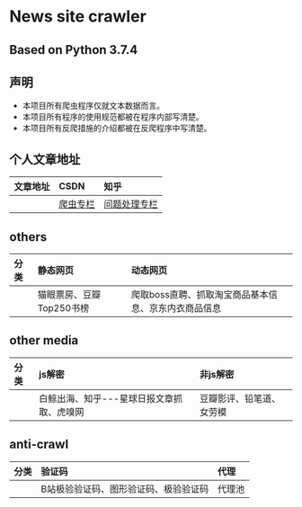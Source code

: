 # News site crawler
## Based on Python 3.7.4

## 声明  
* 本项目所有爬虫程序仅就文本数据而言。    
* 本项目所有程序的使用规范都被在程序内部写清楚。   
* 本项目所有反爬措施的介绍都被在反爬程序中写清楚。

## 个人文章地址
| 文章地址 | CSDN | 知乎 |
| :------ | :------ | :------|
|         | [爬虫专栏](https://mp.csdn.net/console/article) | [问题处理专栏](https://www.zhihu.com/people/jian-you-oliver/posts)|

## others   
|分类 |静态网页 | 动态网页|
| :------ | :------| :------|
| | 猫眼票房、豆瓣Top250书榜| 爬取boss直聘、抓取淘宝商品基本信息、京东内衣商品信息|

## other media
|分类 | js解密 | 非js解密|
| :------| :------| :------|
| |白鲸出海、知乎---星球日报文章抓取、虎嗅网| 豆瓣影评、铅笔道、女劳模| 

## anti-crawl
|分类 | 验证码 | 代理|
| :------| :------| :------|
| | B站极验验证码、图形验证码、极验验证码|代理池|







